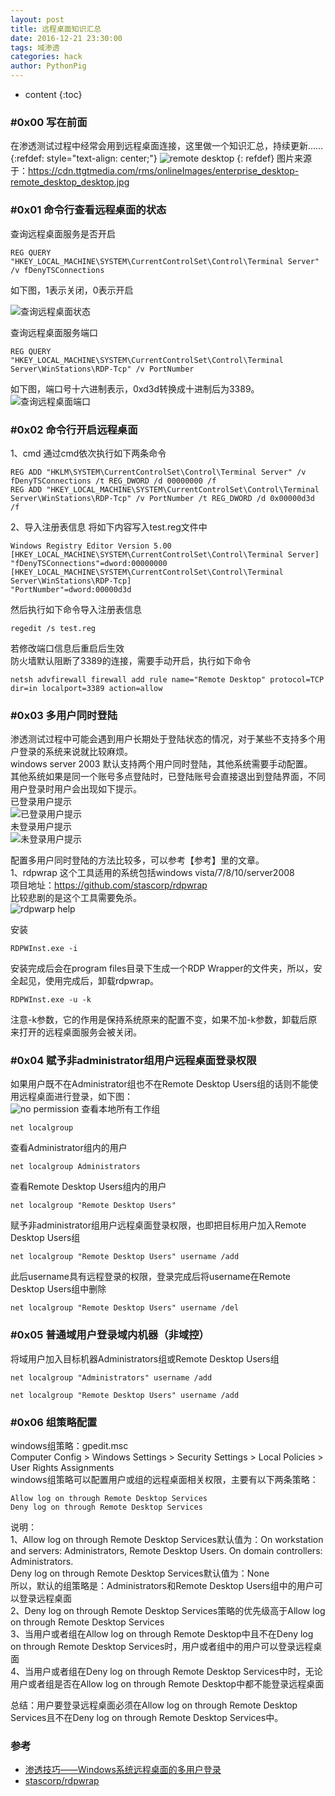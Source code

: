 ```yaml
---
layout: post
title: 远程桌面知识汇总
date: 2016-12-21 23:30:00
tags: 域渗透
categories: hack 
author: PythonPig
---
```

* content
{:toc}

### \#0x00 写在前面
在渗透测试过程中经常会用到远程桌面连接，这里做一个知识汇总，持续更新…… 
{:refdef: style="text-align: center;"} 
![remote desktop](https://github.com/PythonPig/PythonPig.github.io/blob/master/images/%E8%BF%9C%E7%A8%8B%E6%A1%8C%E9%9D%A2%E7%9F%A5%E8%AF%86%E6%B1%87%E6%80%BB/remote%20desktop.jpg?raw=true)
{: refdef}
图片来源于：https://cdn.ttgtmedia.com/rms/onlineImages/enterprise_desktop-remote_desktop_desktop.jpg




### \#0x01 命令行查看远程桌面的状态
查询远程桌面服务是否开启  
```
REG QUERY "HKEY_LOCAL_MACHINE\SYSTEM\CurrentControlSet\Control\Terminal Server" /v fDenyTSConnections
```
如下图，1表示关闭，0表示开启  

![查询远程桌面状态](https://github.com/PythonPig/PythonPig.github.io/blob/master/images/%E8%BF%9C%E7%A8%8B%E6%A1%8C%E9%9D%A2%E7%9F%A5%E8%AF%86%E6%B1%87%E6%80%BB/%E6%9F%A5%E8%AF%A2%E8%BF%9C%E7%A8%8B%E6%A1%8C%E9%9D%A2%E7%8A%B6%E6%80%81.jpeg?raw=true) 

查询远程桌面服务端口   
```
REG QUERY "HKEY_LOCAL_MACHINE\SYSTEM\CurrentControlSet\Control\Terminal Server\WinStations\RDP-Tcp" /v PortNumber
```
如下图，端口号十六进制表示，0xd3d转换成十进制后为3389。  
![查询远程桌面端口](https://github.com/PythonPig/PythonPig.github.io/blob/master/images/%E8%BF%9C%E7%A8%8B%E6%A1%8C%E9%9D%A2%E7%9F%A5%E8%AF%86%E6%B1%87%E6%80%BB/%E6%9F%A5%E8%AF%A2%E8%BF%9C%E7%A8%8B%E6%A1%8C%E9%9D%A2%E7%AB%AF%E5%8F%A3.jpeg?raw=true) 

### \#0x02 命令行开启远程桌面
1、cmd
通过cmd依次执行如下两条命令  
```
REG ADD "HKLM\SYSTEM\CurrentControlSet\Control\Terminal Server" /v fDenyTSConnections /t REG_DWORD /d 00000000 /f
REG ADD "HKEY_LOCAL_MACHINE\SYSTEM\CurrentControlSet\Control\Terminal Server\WinStations\RDP-Tcp" /v PortNumber /t REG_DWORD /d 0x00000d3d /f
```
2、导入注册表信息
将如下内容写入test.reg文件中  
```
Windows Registry Editor Version 5.00
[HKEY_LOCAL_MACHINE\SYSTEM\CurrentControlSet\Control\Terminal Server]
"fDenyTSConnections"=dword:00000000
[HKEY_LOCAL_MACHINE\SYSTEM\CurrentControlSet\Control\Terminal Server\WinStations\RDP-Tcp]
"PortNumber"=dword:00000d3d
```
然后执行如下命令导入注册表信息  
```
regedit /s test.reg
```
若修改端口信息后重启后生效  
防火墙默认阻断了3389的连接，需要手动开启，执行如下命令  
```
netsh advfirewall firewall add rule name="Remote Desktop" protocol=TCP dir=in localport=3389 action=allow
```

### \#0x03 多用户同时登陆
渗透测试过程中可能会遇到用户长期处于登陆状态的情况，对于某些不支持多个用户登录的系统来说就比较麻烦。  
windows server 2003 默认支持两个用户同时登陆，其他系统需要手动配置。  
其他系统如果是同一个账号多点登陆时，已登陆账号会直接退出到登陆界面，不同用户登录时用户会出现如下提示。  
已登录用户提示  
 ![已登录用户提示](https://github.com/PythonPig/PythonPig.github.io/blob/master/images/%E8%BF%9C%E7%A8%8B%E6%A1%8C%E9%9D%A2%E7%9F%A5%E8%AF%86%E6%B1%87%E6%80%BB/%E5%B7%B2%E7%99%BB%E5%BD%95%E7%94%A8%E6%88%B7%E6%8F%90%E7%A4%BA.PNG?raw=true)  
未登录用户提示  
![未登录用户提示](https://github.com/PythonPig/PythonPig.github.io/blob/master/images/%E8%BF%9C%E7%A8%8B%E6%A1%8C%E9%9D%A2%E7%9F%A5%E8%AF%86%E6%B1%87%E6%80%BB/%E6%9C%AA%E7%99%BB%E5%BD%95%E7%94%A8%E6%88%B7%E6%8F%90%E7%A4%BA.jpeg?raw=true)

配置多用户同时登陆的方法比较多，可以参考【参考】里的文章。  
1、rdpwrap
这个工具适用的系统包括windows vista/7/8/10/server2008  
项目地址：https://github.com/stascorp/rdpwrap  
比较悲剧的是这个工具需要免杀。  
![rdpwarp help](https://github.com/PythonPig/PythonPig.github.io/blob/master/images/%E8%BF%9C%E7%A8%8B%E6%A1%8C%E9%9D%A2%E7%9F%A5%E8%AF%86%E6%B1%87%E6%80%BB/rdpwrap%20help.jpeg?raw=true)

安装  
```
RDPWInst.exe -i
```
安装完成后会在program files目录下生成一个RDP Wrapper的文件夹，所以，安全起见，使用完成后，卸载rdpwrap。
```
RDPWInst.exe -u -k 
```
注意-k参数，它的作用是保持系统原来的配置不变，如果不加-k参数，卸载后原来打开的远程桌面服务会被关闭。

### \#0x04 赋予非administrator组用户远程桌面登录权限
如果用户既不在Administrator组也不在Remote Desktop Users组的话则不能使用远程桌面进行登录，如下图：  
![no permission](https://github.com/PythonPig/PythonPig.github.io/blob/master/images/%E8%BF%9C%E7%A8%8B%E6%A1%8C%E9%9D%A2%E7%9F%A5%E8%AF%86%E6%B1%87%E6%80%BB/no%20permission.jpeg?raw=true) 
查看本地所有工作组  
```
net localgroup
```

查看Administrator组内的用户  
```
net localgroup Administrators
```

查看Remote Desktop Users组内的用户  
```
net localgroup "Remote Desktop Users"
```

赋予非administrator组用户远程桌面登录权限，也即把目标用户加入Remote Desktop Users组  
```
net localgroup "Remote Desktop Users" username /add 
```
此后username具有远程登录的权限，登录完成后将username在Remote Desktop Users组中删除  
```
net localgroup "Remote Desktop Users" username /del
```
### \#0x05 普通域用户登录域内机器（非域控）
将域用户加入目标机器Administrators组或Remote Desktop Users组
```
net localgroup "Administrators" username /add 
```
```
net localgroup "Remote Desktop Users" username /add 
```
### \#0x06 组策略配置
windows组策略：gpedit.msc  
Computer Config > Windows Settings > Security Settings > Local Policies > User Rights Assignments  
windows组策略可以配置用户或组的远程桌面相关权限，主要有以下两条策略：
```
Allow log on through Remote Desktop Services
Deny log on through Remote Desktop Services
````
说明：  
1、Allow log on through Remote Desktop Services默认值为：On workstation and servers: Administrators, Remote Desktop Users. On domain controllers: Administrators.  
Deny log on through Remote Desktop Services默认值为：None  
所以，默认的组策略是：Administrators和Remote Desktop Users组中的用户可以登录远程桌面  
2、Deny log on through Remote Desktop Services策略的优先级高于Allow log on through Remote Desktop Services  
3、当用户或者组在Allow log on through Remote Desktop中且不在Deny log on through Remote Desktop Services时，用户或者组中的用户可以登录远程桌面  
4、当用户或者组在Deny log on through Remote Desktop Services中时，无论用户或者组是否在Allow log on through Remote Desktop中都不能登录远程桌面  

总结：用户要登录远程桌面必须在Allow log on through Remote Desktop Services且不在Deny log on through Remote Desktop Services中。  

### 参考
* [渗透技巧——Windows系统远程桌面的多用户登录](https://3gstudent.github.io/3gstudent.github.io/%E6%B8%97%E9%80%8F%E6%8A%80%E5%B7%A7-Windows%E7%B3%BB%E7%BB%9F%E8%BF%9C%E7%A8%8B%E6%A1%8C%E9%9D%A2%E7%9A%84%E5%A4%9A%E7%94%A8%E6%88%B7%E7%99%BB%E5%BD%95/)
* [stascorp/rdpwrap](https://github.com/stascorp/rdpwrap)